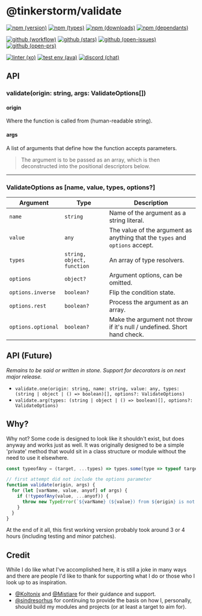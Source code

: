 # @tinkerstorm/validate

[![npm (version)](https://badgen.net/npm/v/@tinkerstorm/validate)](https://npm.im/@tinkerstorm/validate)
[![npm (types)](https://badgen.net/npm/types/@tinkerstorm/validate)](https://npm.im/@tinkerstorm/validate)
[![npm (downloads)](https://badgen.net/npm/dw/@tinkerstorm/validate)](https://npm.im/@tinkerstorm/validate)
[![npm (dependants)](https://badgen.net/npm/dependents/@tinkerstorm/validate)](https://npm.im/@tinkerstorm/validate)

[![github (workflow)](https://github.com/TinkerStorm/validate/workflows/Build/badge.svg)](https://github.com/TinkerStorm/validate/actions)
[![github (stars)](https://badgen.net/github/stars/TinkerStorm/validate)](https://github.com/TinkerStorm/validate/stargazers)
[![github (open-issues)](https://badgen.net/github/open-issues/TinkerStorm/validate)](https://github.com/TinkerStorm/validate/issues)
[![github (open-prs)](https://badgen.net/github/open-prs/TinkerStorm/validate)](https://github.com/TinkerStorm/validate/pulls)

[![linter (xo)](https://badgen.net/badge/🎨%20linter/xo/690DCA)](https://github.com/xojs/xo)
[![test env (ava)](https://badgen.net/badge/🧰%20toolbox/ava/F84824)](https://github.com/avajs/ava)
[![discord (chat)](https://badgen.net/badge/discord/chat/7289DA?icon=discord)](https://discord.gg/Bb3JQQG)

## API

### validate(origin: string, args: ValidateOptions[])

#### origin

Where the function is called from (human-readable string).

#### args

A list of arguments that define how the function accepts parameters.
> The argument is to be passed as an array, which is then deconstructed into the positional descriptors below.

---

### ValidateOptions as [name, value, types, options?]

| Argument           | Type                       | Description                                                                  |
| ------------------ | -------------------------- | ---------------------------------------------------------------------------- |
| `name`             | `string`                   | Name of the argument as a string literal.                                    |
| `value`            | `any`                      | The value of the argument as anything that the `types` and `options` accept. |
| `types`            | `string, object, function` | An array of type resolvers.                                                  |
| `options`          | `object?`                  | Argument options, can be omitted.                                            |
| `options.inverse`  | `boolean?`                 | Flip the condition state.                                                    |
| `options.rest`     | `boolean?`                 | Process the argument as an array.                                            |
| `options.optional` | `boolean?`                 | Make the argument not throw if it's null / undefined. Short hand check.      |

## API (Future)

*Remains to be said or written in stone. Support for decorators is on next major release.*

- `validate.one(origin: string, name: string, value: any, types: (string | object | () => boolean)[], options?: ValidateOptions)`
- `validate.arg(types: (string | object | () => boolean)[], options?: ValidateOptions)`

## Why?

Why not? Some code is designed to look like it shouldn't exist, but does anyway and works just as well. It was originally designed to be a simple 'private' method that would sit in a class structure or module without the need to use it elsewhere.

```js
const typeofAny = (target, ...types) => types.some(type => typeof target === type);

// first attempt did not include the options parameter
function validate(origin, args) {
  for (let [varName, value, anyof] of args) {
    if (!typeofAny(value, ...anyof)) {
      throw new TypeError(`${varName} (${value}) from ${origin} is not of any type ${anyof}`);
    }
  }
}
```

At the end of it all, this first working version probably took around 3 or 4 hours (including testing and minor patches).

## Credit

While I do like what I've accomplished here, it is still a joke in many ways and there are people I'd like to thank for supporting what I do or those who I look up to as inspiration.

- [@Koltonix](https://github.com/Koltonix) and [@Mistiare](https://github.com/Mistiare) for their guidance and support.
- [@sindresorhus](https://github.com/sindresorhus) for continuing to provide the basis on how I, personally, should build my modules and projects (or at least a target to aim for).